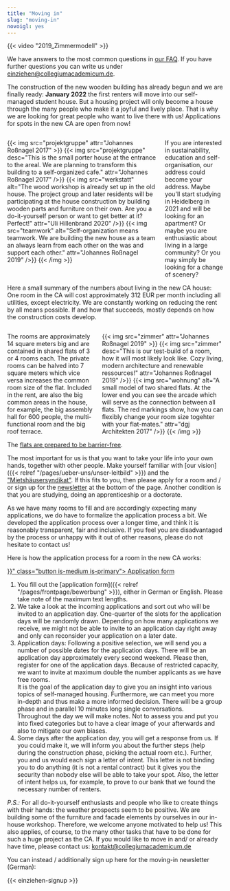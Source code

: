 ```yaml
---
title: "Moving in"
slug: "moving-in"
novoigl: yes
---
```


{{< video "2019_Zimmermodell" >}}

We have answers to the most common questions in [our FAQ](/en/faq). If you have further questions you can write us under einziehen@collegiumacademicum.de.

The construction of the new wooden building has already begun and we are finally ready: **January 2022** the first renters will move into our self-managed student house. But a housing project will only become a house through the many people who make it a joyful and lively place. That is why we are looking for great people who want to live there with us! Applications for spots in the new CA are open from now!

<div class="columns" style="margin-top: 2em;">
    <div class="column">
    {{< img src="projektgruppe" attr="Johannes Roßnagel 2017" >}}
        {{< img src="projektgruppe" desc="This is the small porter house at the entrance to the areal. We are planning to transform this building to a self-organized cafe." attr="Johannes Roßnagel 2017" />}}
        {{< img src="werkstatt" alt="The wood workshop is already set up in the old house. The project group and later residents will be participating at the house construction by building wooden parts and furniture on their own. Are you a do-it-yourself person or want to get better at it? Perfect!" attr="Uli Hillenbrand 2020" />}}
        {{< img src="teamwork" alt="Self-organization means teamwork. We are building the new house as a team an always learn from each other on the was and support each other." attr="Johannes Roßnagel 2019" />}}
    {{< /img >}}
    </div>
    <div class="column">
        If you are interested in sustainability, education and self-organisation, our address could become your address. Maybe you'll start studying in Heidelberg in 2021 and will be looking for an apartment? Or maybe you are enthusiastic about living in a large community? Or you may simply be looking for a change of scenery?
    </div>
</div>

Here a small summary of the numbers about living in the new CA house: One room in the CA will cost approximately 312 EUR per month including all utilities, except electricity. We are constantly working on reducing the rent by all means possible. If and how that succeeds, mostly depends on how the construction costs develop.

<div class="columns" style="margin-top: 2em;">
    <div class="column">
        The rooms are approximately 14 square meters big and are contained in shared flats of 3 or 4 rooms each. The private rooms can be halved into 7 square meters which vice versa increases the common room size of the flat. Included in the rent, are also the big common areas in the house, for example, the big assembly hall for 600 people, the multi-functional room and the big roof terrace.
    </div>
    <div class="column">
        {{< img src="zimmer" attr="Johannes Roßnagel 2019" >}}
            {{< img src="zimmer" desc="This is our test-build of a room, how it will most likely look like. Cozy living, modern architecture and renewable ressources!" attr="Johannes Roßnagel 2019" />}}
            {{< img src="wohnung" alt="A small model of two shared flats. At the lower end you can see the arcade which will serve as the connection between all flats. The red markings show, how you can flexibly change your room size togehter with your flat-mates." attr="dgj Architekten 2017" />}}
        {{< /img >}}
    </div>
</div>


The <a href="/en/accessibility">flats are prepared to be barrier-free</a>.


The most important for us is that you want to take your life into your own hands, together with other people. Make yourself familiar with [our vision]({{< relref "/pages/ueber-uns/unser-leitbild" >}}) and the ["Mietshäusersyndikat"](https://www.syndikat.org/en/ ). If this fits to you, then please apply for a room and / or sign up for the [newsletter](#einziehen_form) at the bottom of the page. Another condition is that you are studying, doing an apprenticeship or a doctorate.

As we have many rooms to fill and are accordingly expecting many applications, we do have to formalize the application process a bit. We developed the application process over a longer time, and think it is reasonably transparent, fair and inclusive. If you feel you are disadvantaged by the process or unhappy with it out of other reasons, please do not hesitate to contact us!

Here is how the application process for a room in the new CA works:

<div class="buttons is-centered">
    <a href="{{< relref "/pages/frontpage/bewerbung" >}}" class="button is-medium is-primary">
        <span class="icon">
            <i class="icon-home"></i>
        </span>
        <span>Application form</span>
    </a>
</div>

1. You fill out the [application form]({{< relref "/pages/frontpage/bewerbung" >}}), either in German or English. Please take note of the maximum text lengths.
2. We take a look at the incoming applications and sort out who will be invited to an application day. One-quarter of the slots for the application days will be randomly drawn. Depending on how many applications we receive, we might not be able to invite to an application day right away and only can reconsider your application on a later date.
3. Application days:
Following a positive selection, we will send you a number of possible dates for the application days. There will be an application day approximately every second weekend. Please then, register for one of the application days. Because of restricted capacity, we want to invite at maximum double the number applicants as we have free rooms.<br>
It is the goal of the application day to give you an insight into various topics of self-managed housing. Furthermore, we can meet you more in-depth and thus make a more informed decision. There will be a group phase and in parallel 10 minutes long single conversations.<br>
Throughout the day we will make notes. Not to assess you and put you into fixed categories but to have a clear image of your afterwards and also to mitigate our own biases.
4. Some days after the application day, you will get a response from us. If you could make it, we will inform you about the further steps (help during the construction phase, picking the actual room etc.). Further, you and us would each sign a letter of intent. This letter is not binding you to do anything (it is not a rental contract) but it gives you the security than nobody else will be able to take your spot. Also, the letter of intent helps us, for example, to prove to our bank that we found the necessary number of renters.

_P.S.:_ For all do-it-yourself enthusiasts and people who like to create things with their hands: the weather prospects seem to be positive. We are building some of the furniture and facade elements by ourselves in our in-house workshop. Therefore, we welcome anyone motivated to help us! This also applies, of course, to the many other tasks that have to be done for such a huge project as the CA. If you would like to move in and/ or already have time, please contact us:
[kontakt@collegiumacademicum.de](mailto:kontakt@collegiumacademicum.de)

<p>You can instead / additionally sign up here for the  moving-in newsletter (German):</p>

{{< einziehen-signup >}}
